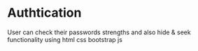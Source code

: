 # Authtication
User can check their passwords strengths and also hide &amp; seek functionality using html css bootstrap js
